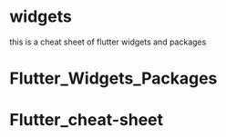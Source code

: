 # widgets
this is a cheat sheet of flutter widgets and packages 
# Flutter_Widgets_Packages
# Flutter_cheat-sheet
